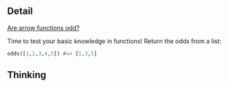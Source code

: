 ## Detail

[Are arrow functions odd?](https://www.codewars.com/kata/are-arrow-functions-odd)

Time to test your basic knowledge in functions! Return the odds from a list:

```haskell
odds([1,2,3,4,5]) #=> [1,3,5]
```

## Thinking